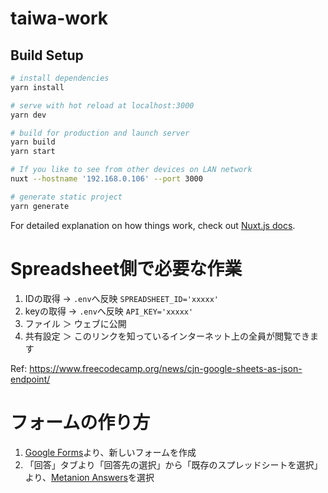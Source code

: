 # taiwa-work

## Build Setup

```bash
# install dependencies
yarn install

# serve with hot reload at localhost:3000
yarn dev

# build for production and launch server
yarn build
yarn start

# If you like to see from other devices on LAN network
nuxt --hostname '192.168.0.106' --port 3000

# generate static project
yarn generate
```

For detailed explanation on how things work, check out [Nuxt.js docs](https://nuxtjs.org).


# Spreadsheet側で必要な作業

1. IDの取得 → `.env`へ反映 `SPREADSHEET_ID='xxxxx'`
2. keyの取得 → `.env`へ反映 `API_KEY='xxxxx'`
3. ファイル ＞ ウェブに公開
4. 共有設定 ＞ このリンクを知っているインターネット上の全員が閲覧できます

Ref: https://www.freecodecamp.org/news/cjn-google-sheets-as-json-endpoint/


# フォームの作り方

1. [Google Forms](https://docs.google.com/forms/)より、新しいフォームを作成
2. 「回答」タブより「回答先の選択」から「既存のスプレッドシートを選択」より、[Metanion Answers](https://docs.google.com/spreadsheets/d/1lu3DbgrhnZYCKT7KuwaZB0Y9VnMH-Vwxf-y2BstPLOM/edit#gid=1979632471)を選択
